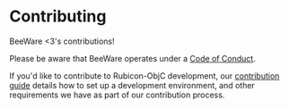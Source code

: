 # Contributing

BeeWare <3's contributions!

Please be aware that BeeWare operates under a [Code of Conduct](https://beeware.org/community/behavior/code-of-conduct/).

If you'd like to contribute to Rubicon-ObjC development, our [contribution guide](https://rubicon-objc.readthedocs.io/en/latest/how-to/contribute/index.html) details how to set up a development environment, and other requirements we have as part of our contribution process.
